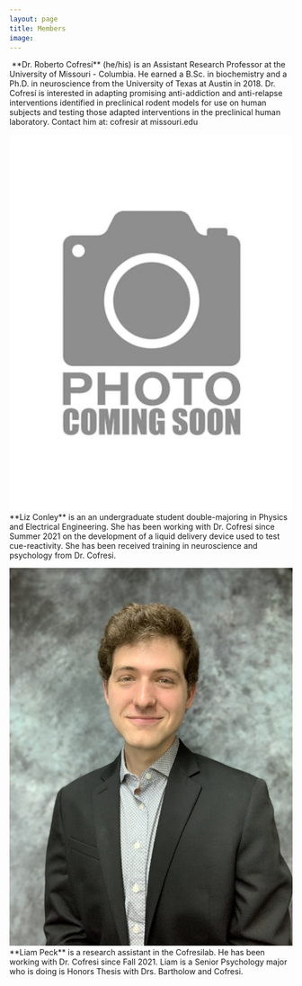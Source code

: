 ```yaml
---
layout: page
title: Members
image: 
---
```


<div class="row 200%">
	<div class="6u 12u$(medium)">
	
<p><span class="image left"><img src="assets/images/roberto_cofresi1.png" alt="" /></span>
**Dr. Roberto Cofresí** (he/his) is an Assistant Research Professor at the University of Missouri - Columbia. He earned a B.Sc. in biochemistry and a Ph.D. in neuroscience from the University of Texas at Austin in 2018. Dr. Cofresí is interested in adapting promising anti-addiction and anti-relapse interventions identified in preclinical rodent models for use on human subjects and testing those adapted interventions in the preclinical human laboratory.  Contact him at: cofresir at missouri.edu</p>

<p><span class="image left"><img src="assets/images/missing1.jpg" alt="" /></span>
**Liz Conley** is an an undergraduate student double-majoring in Physics and Electrical Engineering. She has been working with Dr. Cofresi since Summer 2021 on the development of a liquid delivery device used to test cue-reactivity. She has been received training in neuroscience and psychology from Dr. Cofresi.



</div>

<div class="6u$ 12u$(medium)">

<p><span class="image left"><img src="assets/images/liam_peck.jpeg" alt="" /></span>
**Liam Peck** is a research assistant in the Cofresilab. He has been working with Dr. Cofresi since Fall 2021. Liam is a Senior Psychology major who is doing is Honors Thesis with Drs. Bartholow and Cofresi.
			
</div>
</div>